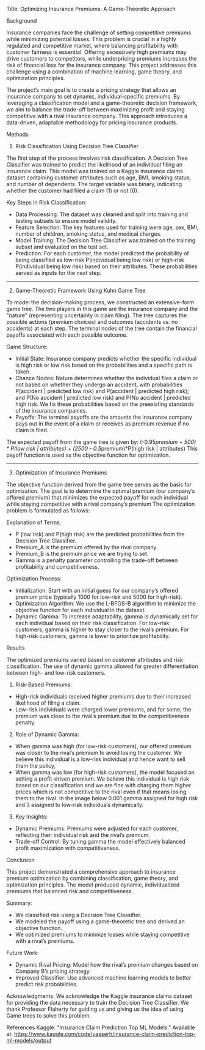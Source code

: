 Title: Optimizing Insurance Premiums: A Game-Theoretic Approach

Background

Insurance companies face the challenge of setting competitive premiums while minimizing potential losses. This problem is crucial in a highly regulated and competitive market, where balancing profitability with customer fairness is essential. Offering excessively high premiums may drive customers to competitors, while underpricing premiums increases the risk of financial loss for the insurance company. This project addresses this challenge using a combination of machine learning, game theory, and optimization principles.

The project’s main goal is to create a pricing strategy that allows an insurance company to set dynamic, individual-specific premiums. By leveraging a classification model and a game-theoretic decision framework, we aim to balance the trade-off between maximizing profit and staying competitive with a rival insurance company. This approach introduces a data-driven, adaptable methodology for pricing insurance products.


Methods

1. Risk Classification Using Decision Tree Classifier

The first step of the process involves risk classification. A Decision Tree Classifier was trained to predict the likelihood of an individual filing an insurance claim. This model was trained on a Kaggle insurance claims dataset containing customer attributes such as age, BMI, smoking status, and number of dependents. The target variable was binary, indicating whether the customer had filed a claim (1) or not (0).

Key Steps in Risk Classification:
- Data Processing: The dataset was cleaned and split into training and testing subsets to ensure model validity.
- Feature Selection: The key features used for training were age, sex, BMI, number of children, smoking status, and medical charges.
- Model Training: The Decision Tree Classifier was trained on the training subset and evaluated on the test set.
- Prediction: For each customer, the model predicted the probability of being classified as low-risk P(individual being low risk) or high-risk P(individual being low risk) based on their attributes. These probabilities served as inputs for the next step.

---

2. Game-Theoretic Framework Using Kuhn Game Tree


To model the decision-making process, we constructed an extensive-form game tree. The two players in this game are the insurance company and the "nature" (representing uncertainty in claim filing). The tree captures the possible actions (premium choices) and outcomes (accidents vs. no accidents) at each step. The terminal nodes of the tree contain the financial payoffs associated with each possible outcome.

Game Structure:
- Initial State: Insurance company predicts whether the specific individual is high risk or low risk based on the probabilities and a specific path is taken.
- Chance Nodes: Nature determines whether the individual files a claim or not based on whether they undergo an accident, with probabilities P(accident | predicted low risk) and P(accident | predicted high risk); and P(No accident | predicted low risk) and P(No accident | predicted high risk. We fix these probabilities based on the preexisting standards of the insurance companies.
- Payoffs: The terminal payoffs are the amounts the insurance company pays out in the event of a claim or receives as premium revenue if no claim is filed.

The expected payoff from the game tree is given by:
(-0.95*premium + 500) * P(low risk | attributes) + (2500 - 0.5*premium)*P(high risk | attributes)
This payoff function is used as the objective function for optimization.

---


3. Optimization of Insurance Premiums


The objective function derived from the game tree serves as the basis for optimization. The goal is to determine the optimal premium (our company’s offered premium) that minimizes the expected payoff for each individual while staying competitive with a rival company’s premium The optimization problem is formulated as follows:


Explanation of Terms:
- P (low risk) and P(high risk) are the predicted probabilities from the Decision Tree Classifier.
- Premium_A is the premium offered by the rival company.
- Premium_B is the premium price we are trying to set.
- Gamma is a penalty parameter controlling the trade-off between profitability and competitiveness.

Optimization Process:
- Initialization: Start with an initial guess for our company’s offered premium price (typically 1000 for low-risk and 5000 for high-risk).
- Optimization Algorithm: We use the L-BFGS-B algorithm to minimize the objective function for each individual in the dataset.
- Dynamic Gamma: To increase adaptability, gamma is dynamically set for each individual based on their risk classification. For low-risk customers, gamma is higher to stay closer to the rival’s premium. For high-risk customers, gamma is lower to prioritize profitability.


Results

The optimized premiums varied based on customer attributes and risk classification. The use of dynamic gamma allowed for greater differentiation between high- and low-risk customers.

1. Risk-Based Premiums:
- High-risk individuals received higher premiums due to their increased likelihood of filing a claim.
- Low-risk individuals were charged lower premiums, and for some, the premium was close to the rival’s premium due to the competitiveness penalty.

2. Role of Dynamic Gamma:
- When gamma was high (for low-risk customers), our offered premium was closer to the rival’s premium to avoid losing the customer. We believe this individual is a low-risk individual and hence want to sell them the policy,
- When gamma was low (for high-risk customers), the model focused on setting a profit-driven premium. We believe this individual is high risk based on our classification and we are fine with charging them higher prices which is not competitive to the rival even if that means losing them to the rival.
In the image below 0.001 gamma assigned for high risk and 3 assigned to low-risk individuals dynamically.



3. Key Insights:
- Dynamic Premiums: Premiums were adjusted for each customer, reflecting their individual risk and the rival’s premium.
- Trade-off Control: By tuning gamma the model effectively balanced profit maximization with competitiveness.



Conclusion

This project demonstrated a comprehensive approach to insurance premium optimization by combining classification, game theory, and optimization principles. The model produced dynamic, individualized premiums that balanced risk and competitiveness.

Summary:
- We classified risk using a Decision Tree Classifier.
- We modeled the payoff using a game-theoretic tree and derived an objective function.
- We optimized premiums to minimize losses while staying competitive with a rival’s premiums.

Future Work:
- Dynamic Rival Pricing: Model how the rival’s premium changes based on Company B’s pricing strategy.
- Improved Classifier: Use advanced machine learning models to better predict risk probabilities.

Acknowledgments:
We acknowledge the Kaggle insurance claims dataset for providing the data necessary to train the Decision Tree Classifier. We thank Professor Flaherty for guiding us and giving us the idea of using Game trees to solve this problem.

References
Kaggle. "Insurance Claim Prediction Top ML Models." Available at: https://www.kaggle.com/code/yasserh/insurance-claim-prediction-top-ml-models/output
